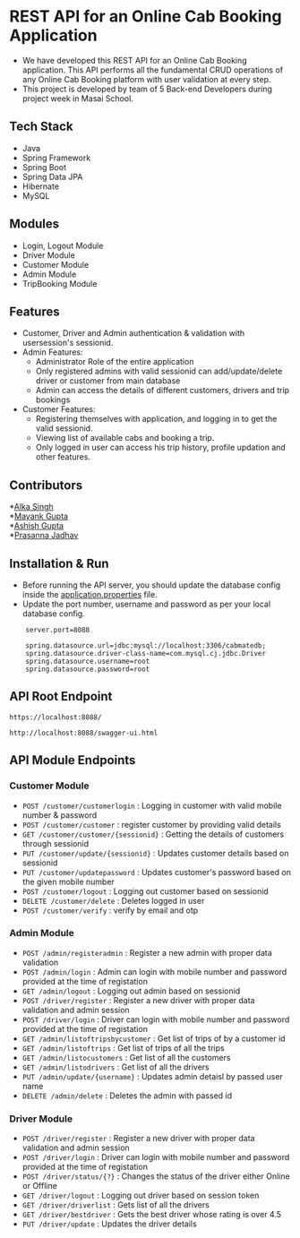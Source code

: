 # REST API for an Online Cab Booking Application

* We have developed this REST API for an Online Cab Booking application. This API performs all the fundamental CRUD operations of any Online Cab Booking platform with user validation at every step.
* This project is developed by team of 5 Back-end Developers during project week in Masai School. 

## Tech Stack

* Java
* Spring Framework
* Spring Boot
* Spring Data JPA
* Hibernate
* MySQL

## Modules

* Login, Logout Module
* Driver Module
* Customer Module
* Admin Module
* TripBooking Module

## Features

* Customer, Driver and Admin authentication & validation with usersession's sessionid.
* Admin Features:
    * Administrator Role of the entire application
    * Only registered admins with valid sessionid can add/update/delete driver or customer from main database
    * Admin can access the details of different customers, drivers and trip bookings
* Customer Features:
    * Registering themselves with application, and logging in to get the valid sessionid.
    * Viewing list of available cabs and booking a trip.
    * Only logged in user can access his trip history, profile updation and other features.

## Contributors
*<a href="https://github.com/alka1520">Alka Singh</a>
<br>
*<a href="https://github.com/mynkgupta22">Mayank Gupta</a>
<br>
*<a href="https://github.com/AshishGupta189">Ashish Gupta</a>
<br>
*<a href="https://github.com/prasannaj-15">Prasanna Jadhav</a>


## Installation & Run

* Before running the API server, you should update the database config inside the [application.properties](CabMate\src\main\resources\application.properties) file. 
* Update the port number, username and password as per your local database config.

```
    server.port=8088

    spring.datasource.url=jdbc:mysql://localhost:3306/cabmatedb;
    spring.datasource.driver-class-name=com.mysql.cj.jdbc.Driver
    spring.datasource.username=root
    spring.datasource.password=root

```

## API Root Endpoint

`https://localhost:8088/`

`http://localhost:8088/swagger-ui.html`


## API Module Endpoints

### Customer Module


* `POST /customer/customerlogin` : Logging in customer with valid mobile number & password
*  `POST /customer/customer` : register customer by providing valid details
* `GET /customer/customer/{sessionid}` : Getting the details of customers through sessionid
* `PUT /customer/update/{sessionid}` : Updates customer details based on sessionid
* `PUT /customer/updatepassword` : Updates customer's password based on the given mobile number
* `POST /customer/logout` : Logging out customer based on sessionid
* `DELETE /customer/delete` : Deletes logged in user 
* `POST /customer/verify` : verify by email and otp



### Admin Module

* `POST /admin/registeradmin` : Register a new admin with proper data validation
* `POST /admin/login` : Admin can login with mobile number and password provided at the time of registation
* `GET /admin/logout` : Logging out admin based on sessionid
* `POST /driver/register` : Register a new driver with proper data validation and admin session
* `POST /driver/login` : Driver can login with mobile number and password provided at the time of registation
* `GET /admin/listoftripsbycustomer` : Get list of trips of by a customer id
* `GET /admin/listoftrips` : Get list of trips of all the trips
* `GET /admin/listocustomers` : Get list of all the customers
* `GET /admin/listodrivers` : Get list of all the drivers
* `PUT /admin/update/{username}` : Updates admin detaisl by passed user name
* `DELETE /admin/delete` : Deletes the admin with passed id


### Driver Module

* `POST /driver/register` : Register a new driver with proper data validation and admin session
* `POST /driver/login` : Driver can login with mobile number and password provided at the time of registation
* `POST /driver/status/{?}` : Changes the status of the driver either Online or Offline
* `GET /driver/logout` : Logging out driver based on session token
* `GET /driver/driverlist` : Gets list of all the drivers
* `GET /driver/bestdriver` : Gets the best driver whose rating is over 4.5
* `PUT /driver/update` : Updates the driver details
